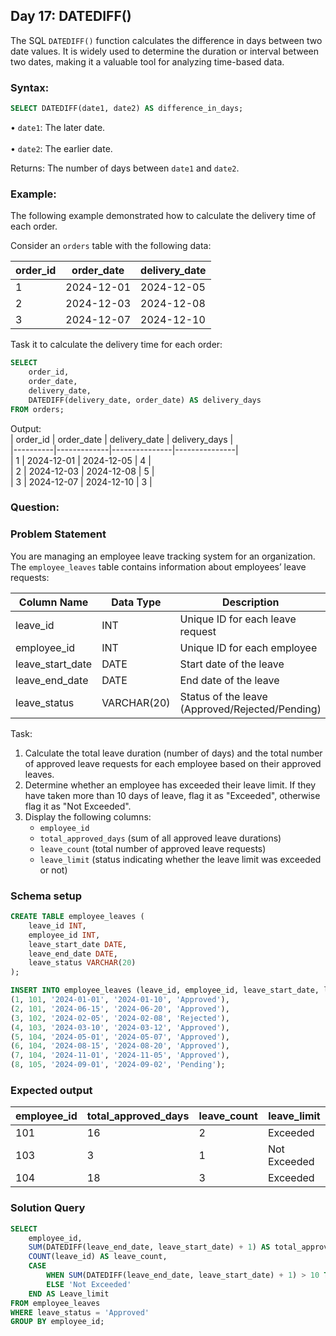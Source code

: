 ## Day 17: DATEDIFF()

The SQL `DATEDIFF()` function calculates the difference in days between two date values. It is widely used to determine the duration or interval between two dates, making it a valuable tool for analyzing time-based data.  

### Syntax:

```sql
SELECT DATEDIFF(date1, date2) AS difference_in_days; 
```

• `date1`: The later date.  
<br>• `date2`: The earlier date.  

Returns: The number of days between `date1` and `date2`. 

### Example:

The following example demonstrated how to calculate the delivery time of each order.

Consider an `orders` table with the following data:  

| order_id | order_date  | delivery_date |  
|----------|-------------|---------------|  
| 1        | 2024-12-01  | 2024-12-05    |  
| 2        | 2024-12-03  | 2024-12-08    |  
| 3        | 2024-12-07  | 2024-12-10    |  

Task it to calculate the delivery time for each order:  

```sql
SELECT 
    order_id, 
    order_date, 
    delivery_date, 
    DATEDIFF(delivery_date, order_date) AS delivery_days
FROM orders;
```

Output:  
| order_id | order_date  | delivery_date | delivery_days |  
|----------|-------------|---------------|---------------|  
| 1        | 2024-12-01  | 2024-12-05    | 4             |  
| 2        | 2024-12-03  | 2024-12-08    | 5             |  
| 3        | 2024-12-07  | 2024-12-10    | 3             |  

### Question:

### Problem Statement

You are managing an employee leave tracking system for an organization. The `employee_leaves` table contains information about employees’ leave requests:  

| Column Name        | Data Type     | Description                                     |  
|--------------------|---------------|-------------------------------------------------|  
| leave_id           | INT           | Unique ID for each leave request                |  
| employee_id        | INT           | Unique ID for each employee                     |  
| leave_start_date   | DATE          | Start date of the leave                         |  
| leave_end_date     | DATE          | End date of the leave                           |  
| leave_status       | VARCHAR(20)   | Status of the leave (Approved/Rejected/Pending) |  

Task:  

1. Calculate the total leave duration (number of days) and the total number of approved leave requests for each employee based on their approved leaves.  
2. Determine whether an employee has exceeded their leave limit. If they have taken more than 10 days of leave, flag it as "Exceeded", otherwise flag it as "Not Exceeded".  
3. Display the following columns:  
   - `employee_id`  
   - `total_approved_days` (sum of all approved leave durations)  
   - `leave_count` (total number of approved leave requests)  
   - `leave_limit` (status indicating whether the leave limit was exceeded or not)   
   
### Schema setup

```sql
CREATE TABLE employee_leaves (
    leave_id INT,
    employee_id INT,
    leave_start_date DATE,
    leave_end_date DATE,
    leave_status VARCHAR(20)
);

INSERT INTO employee_leaves (leave_id, employee_id, leave_start_date, leave_end_date, leave_status) VALUES
(1, 101, '2024-01-01', '2024-01-10', 'Approved'),
(2, 101, '2024-06-15', '2024-06-20', 'Approved'),
(3, 102, '2024-02-05', '2024-02-08', 'Rejected'),
(4, 103, '2024-03-10', '2024-03-12', 'Approved'),
(5, 104, '2024-05-01', '2024-05-07', 'Approved'),
(6, 104, '2024-08-15', '2024-08-20', 'Approved'),
(7, 104, '2024-11-01', '2024-11-05', 'Approved'),
(8, 105, '2024-09-01', '2024-09-02', 'Pending');
```

### Expected output

| employee_id | total_approved_days  | leave_count | leave_limit    | 
|-------------|----------------------|-------------|----------------|
| 101         | 16                   | 2           |  Exceeded      |
| 103         |  3                   | 1           |  Not Exceeded  |             
| 104         | 18                   | 3           |  Exceeded      |

### Solution Query

```sql
SELECT 
    employee_id,
    SUM(DATEDIFF(leave_end_date, leave_start_date) + 1) AS total_approved_days,
    COUNT(leave_id) AS leave_count,
    CASE 
        WHEN SUM(DATEDIFF(leave_end_date, leave_start_date) + 1) > 10 THEN 'Exceeded'
        ELSE 'Not Exceeded'
    END AS Leave_limit
FROM employee_leaves
WHERE leave_status = 'Approved'
GROUP BY employee_id;
```
